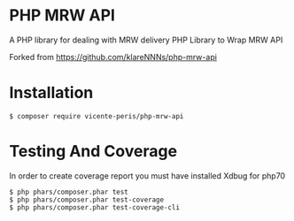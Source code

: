 PHP MRW API
===========

A PHP library for dealing with MRW delivery
PHP Library to Wrap MRW API

Forked from https://github.com/klareNNNs/php-mrw-api

# Installation

```
$ composer require vicente-peris/php-mrw-api
```

# Testing And Coverage

In order to create coverage report you must have installed Xdbug for php70

```
$ php phars/composer.phar test
$ php phars/composer.phar test-coverage
$ php phars/composer.phar test-coverage-cli
```
